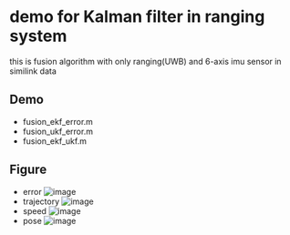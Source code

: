 # demo for Kalman filter in ranging system

this is fusion algorithm with only ranging(UWB) and 6-axis imu sensor in similink data

## Demo
 - fusion_ekf_error.m 
 - fusion_ukf_error.m
 - fusion_ekf_ukf.m

## Figure
 - error
 ![image](./demo_kf/result/error.PNG)
 - trajectory
 ![image](./demo_kf/result/xyz.PNG)
 - speed
 ![image](./demo_kf/result/speed.PNG)
 - pose
 ![image](./demo_kf/result/pose.PNG)
